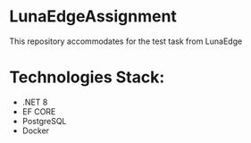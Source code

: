 # LunaEdgeAssignment
 This repository accommodates for the test task from LunaEdge

# Technologies Stack:
- .NET 8
- EF CORE
- PostgreSQL
- Docker
  
